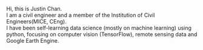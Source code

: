 Hi, this is Justin Chan.</br>
I am a civil engineer and a member of the Institution of Civil Engineers(MICE, CEng).</br>
I have been self-learning data science (mostly on machine learning) using python, focusing on computer vision (TensorFlow), remote sensing data and Google Earth Engine.

<!---
justinchan114/justinchan114 is a ✨ special ✨ repository because its `README.md` (this file) appears on your GitHub profile.
You can click the Preview link to take a look at your changes.
--->
